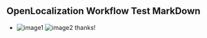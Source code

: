 ## OpenLocalization Workflow Test MarkDown
* ![image1](.\4168a066-66dd-4048-b0b4-3708fc180aa3.PNG)   ![image2](.\924707aa-c76a-45f7-a2e4-5c011b22e8f1.png) 
thanks!
